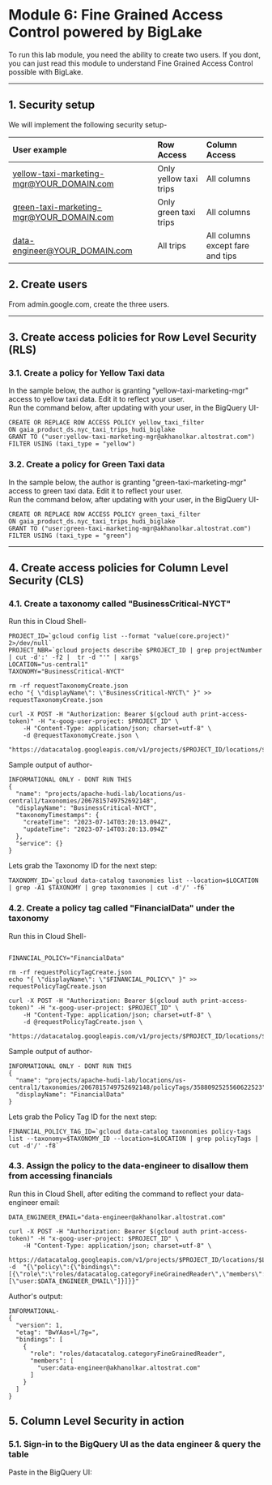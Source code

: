 
# Module 6: Fine Grained Access Control powered by BigLake 

To run this lab module, you need the ability to create two users. If you dont, you can just read this module to understand Fine Grained Access Control possible with BigLake.

<hr>

## 1. Security setup

We will implement the following security setup-

| User example | Row Access | Column Access
| :-- | :--- |  :--- |  
| yellow-taxi-marketing-mgr@YOUR_DOMAIN.com |  Only yellow taxi trips | All columns | 
| green-taxi-marketing-mgr@YOUR_DOMAIN.com |  Only green taxi trips | All columns | 
| data-engineer@YOUR_DOMAIN.com |  All trips | All columns except fare and tips |

## 2. Create users 

From admin.google.com, create the three users.<br>

<hr>

## 3. Create access policies for Row Level Security (RLS)

### 3.1. Create a policy for Yellow Taxi data

In the sample below, the author is granting "yellow-taxi-marketing-mgr" access to yellow taxi data. Edit it to reflect your user.<br>
Run the command below, after updating with your user, in the BigQuery UI-
```
CREATE OR REPLACE ROW ACCESS POLICY yellow_taxi_filter
ON gaia_product_ds.nyc_taxi_trips_hudi_biglake
GRANT TO ("user:yellow-taxi-marketing-mgr@akhanolkar.altostrat.com")
FILTER USING (taxi_type = "yellow")
```

### 3.2. Create a policy for Green Taxi data

In the sample below, the author is granting "green-taxi-marketing-mgr" access to green taxi data. Edit it to reflect your user.<br>
Run the command below, after updating with your user, in the BigQuery UI-
```
CREATE OR REPLACE ROW ACCESS POLICY green_taxi_filter
ON gaia_product_ds.nyc_taxi_trips_hudi_biglake
GRANT TO ("user:green-taxi-marketing-mgr@akhanolkar.altostrat.com")
FILTER USING (taxi_type = "green")
```

<hr>

## 4. Create access policies for Column Level Security (CLS)

### 4.1. Create a taxonomy called "BusinessCritical-NYCT"

Run this in Cloud Shell-
```
PROJECT_ID=`gcloud config list --format "value(core.project)" 2>/dev/null`
PROJECT_NBR=`gcloud projects describe $PROJECT_ID | grep projectNumber | cut -d':' -f2 |  tr -d "'" | xargs`
LOCATION="us-central1"
TAXONOMY="BusinessCritical-NYCT"

rm -rf requestTaxonomyCreate.json
echo "{ \"displayName\": \"BusinessCritical-NYCT\" }" >>  requestTaxonomyCreate.json

curl -X POST -H "Authorization: Bearer $(gcloud auth print-access-token)" -H "x-goog-user-project: $PROJECT_ID" \
    -H "Content-Type: application/json; charset=utf-8" \
    -d @requestTaxonomyCreate.json \
    "https://datacatalog.googleapis.com/v1/projects/$PROJECT_ID/locations/$LOCATION/taxonomies"

```

Sample output of author-
```
INFORMATIONAL ONLY - DONT RUN THIS
{
  "name": "projects/apache-hudi-lab/locations/us-central1/taxonomies/2067815749752692148",
  "displayName": "BusinessCritical-NYCT",
  "taxonomyTimestamps": {
    "createTime": "2023-07-14T03:20:13.094Z",
    "updateTime": "2023-07-14T03:20:13.094Z"
  },
  "service": {}
}
```

Lets grab the Taxonomy ID for the next step:
```
TAXONOMY_ID=`gcloud data-catalog taxonomies list --location=$LOCATION | grep -A1 $TAXONOMY | grep taxonomies | cut -d'/' -f6`
```

### 4.2. Create a policy tag called "FinancialData" under the taxonomy

Run this in Cloud Shell-
```

FINANCIAL_POLICY="FinancialData"

rm -rf requestPolicyTagCreate.json
echo "{ \"displayName\": \"$FINANCIAL_POLICY\" }" >>  requestPolicyTagCreate.json

curl -X POST -H "Authorization: Bearer $(gcloud auth print-access-token)" -H "x-goog-user-project: $PROJECT_ID" \
    -H "Content-Type: application/json; charset=utf-8" \
    -d @requestPolicyTagCreate.json \
    "https://datacatalog.googleapis.com/v1/projects/$PROJECT_ID/locations/$LOCATION/taxonomies/$TAXONOMY_ID/policyTags"

```

Sample output of author-
```
INFORMATIONAL ONLY - DONT RUN THIS
{
  "name": "projects/apache-hudi-lab/locations/us-central1/taxonomies/2067815749752692148/policyTags/3588092525560622523",
  "displayName": "FinancialData"
}
```

Lets grab the Policy Tag ID for the next step:
```
FINANCIAL_POLICY_TAG_ID=`gcloud data-catalog taxonomies policy-tags list --taxonomy=$TAXONOMY_ID --location=$LOCATION | grep policyTags | cut -d'/' -f8`
```

### 4.3. Assign the policy to the data-engineer to disallow them from accessing financials

Run this in Cloud Shell, after editing the command to reflect your data-engineer email:
```
DATA_ENGINEER_EMAIL="data-engineer@akhanolkar.altostrat.com"

curl -X POST -H "Authorization: Bearer $(gcloud auth print-access-token)" -H "x-goog-user-project: $PROJECT_ID" \
    -H "Content-Type: application/json; charset=utf-8" \
  https://datacatalog.googleapis.com/v1/projects/$PROJECT_ID/locations/$LOCATION/taxonomies/$TAXONOMY_ID/policyTags/${FINANCIAL_POLICY_TAG_ID}:setIamPolicy -d  "{\"policy\":{\"bindings\":[{\"role\":\"roles/datacatalog.categoryFineGrainedReader\",\"members\":[\"user:$DATA_ENGINEER_EMAIL\"]}]}}"
```

Author's output:
```
INFORMATIONAL-
{
  "version": 1,
  "etag": "BwYAas+l/7g=",
  "bindings": [
    {
      "role": "roles/datacatalog.categoryFineGrainedReader",
      "members": [
        "user:data-engineer@akhanolkar.altostrat.com"
      ]
    }
  ]
}
```

## 5. Column Level Security in action

### 5.1. Sign-in to the BigQuery UI as the data engineer & query the table

Paste in the BigQuery UI:
